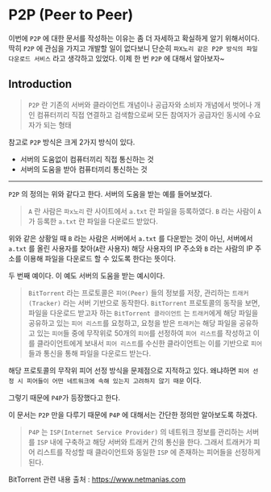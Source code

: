 # P2P (Peer to Peer)
이번에 `P2P` 에 대한 문서를 작성하는 이유는 좀 더 자세하고 확실하게 알기 위해서이다. 딱히 `P2P` 에 관심을 가지고 개발할 일이 없다보니 단순히 `파X노리 같은 P2P 방식의 파일 다운로드 서비스` 라고 생각하고 있었다. 이제 한 번 `P2P` 에 대해서 알아보자~


## Introduction
> `P2P` 란 기존의 서버와 클라이언트 개념이나 공급자와 소비자 개념에서 벗어나 개인 컴퓨터끼리 직접 연결하고 검색함으로써 모든 참여자가 공급자인 동시에 수요자가 되는 형태

참고로 `P2P` 방식은 크게 2가지 방식이 있다. 
- 서버의 도움없이 컴퓨터끼리 직접 통신하는 것
- 서버의 도움을 받아 컴퓨터끼리 통신하는 것
---

`P2P` 의 정의는 위와 같다고 한다. 서버의 도움을 받는 예를 들어보겠다.

> `A` 란 사람은 `파x노리` 란 사이트에서 `a.txt` 란 파일을 등록하였다. `B` 라는 사람이 `A` 가 등록한 `a.txt` 란 파일을 다운로드 받았다.

위와 같은 상황일 때 `B` 라는 사람은 서버에서 `a.txt` 를 다운받는 것이 아닌, 서버에서 `a.txt` 를 올린 사용자를 찾아(`A`란 사용자) 해당 사용자의 IP 주소와 `B` 라는 사람의 IP 주소를 이용해 파일을 다운로드 할 수 있도록 한다는 뜻이다.


두 번째 예이다. 이 예도 서버의 도움을 받는 예시이다. 

> `BitTorrent` 라는 프로토콜은 `피어(Peer)` 들의 정보를 저장, 관리하는 `트래커(Tracker)` 라는 서버 기반으로 동작한다. `BitTorrent` 프로토콜의 동작을 보면, 파일을 다운로드 받고자 하는 `BitTorrent 클라이언트` 는 `트래커`에게 해당 파일을 공유하고 있는 `피어 리스트`를 요청하고, 요청을 받은 `트래커`는 해당 파일을 공유하고 있는 `피어`들 중에 무작위로 50개의 `피어`를 선정하여 `피어 리스트`를 작성하고 이를 클라이언트에게 보내서 `피어 리스트`를 수신한 클라이언트는 이를 기반으로 `피어`들과 통신을 통해 파일을 다운로드 받는다.

해당 프로토콜의 무작위 피어 선정 방식을 문제점으로 지적하고 있다. 왜냐하면 `피어 선정 시 피어들이 어떤 네트워크에 속해 있는지 고려하지 않기 때문` 이다. 

그렇기 때문에 `P4P`가 등장했다고 한다.

이 문서는 `P2P` 만을 다루기 때문에 `P4P` 에 대해서는 간단한 정의만 알아보도록 하겠다.

> `P4P` 는 `ISP(Internet Service Provider)` 의 네트워크 정보를 관리하는 서버를 `ISP` 내에 구축하고 해당 서버와 트래커 간의 통신을 한다. 그래서 트래커가 피어 리스트를 작성할 때 클라이언트와 동일한 `ISP` 에 존재하는 피어들을 선정하게 된다.





BitTorrent 관련 내용 출처 : https://www.netmanias.com
